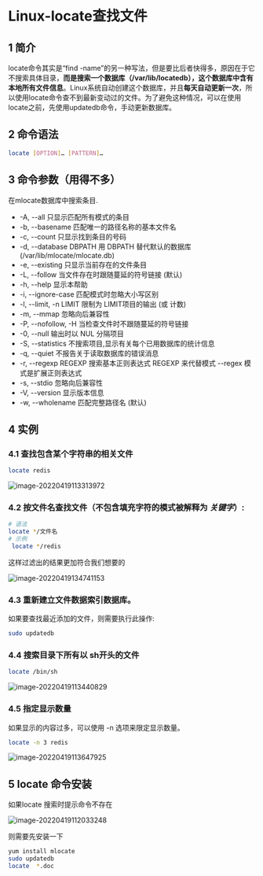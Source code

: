 # Linux-locate查找文件

## 1 简介

locate命令其实是“find -name”的另一种写法，但是要比后者快得多，原因在于它不搜索具体目录，**而是搜索一个数据库（/var/lib/locatedb），这个数据库中含有本地所有文件信息**。Linux系统自动创建这个数据库，并且**每天自动更新一次**，所以使用locate命令查不到最新变动过的文件。为了避免这种情况，可以在使用locate之前，先使用updatedb命令，手动更新数据库。

## 2 命令语法

```bash
locate [OPTION]… [PATTERN]…
```

## 3 命令参数（用得不多）

在mlocate数据库中搜索条目.

- -A, --all   只显示匹配所有模式的条目
-  -b, --basename     匹配唯一的路径名称的基本文件名
-  -c, --count      只显示找到条目的号码
-  -d, --database DBPATH 用 DBPATH 替代默认的数据库(/var/lib/mlocate/mlocate.db)
-  -e, --existing     只显示当前存在的文件条目
-  -L, --follow      当文件存在时跟随蔓延的符号链接 (默认)
- -h, --help       显示本帮助
-  -i, --ignore-case   匹配模式时忽略大小写区别
-  -l, --limit, -n LIMIT 限制为 LIMIT项目的输出 (或 计数) 
-  -m, --mmap       忽略向后兼容性
-  -P, --nofollow, -H   当检查文件时不跟随蔓延的符号链接
-  -0, --null       输出时以 NUL 分隔项目
-  -S, --statistics    不搜索项目,显示有关每个已用数据库的统计信息
-  -q, --quiet      不报告关于读取数据库的错误消息
-  -r, --regexp REGEXP  搜索基本正则表达式 REGEXP 来代替模式
     --regex      模式是扩展正则表达式
-  -s, --stdio      忽略向后兼容性
-  -V, --version     显示版本信息
- -w, --wholename    匹配完整路径名 (默认)

## 4 实例

### 4.1 查找包含某个字符串的相关文件

```bash
locate redis
```

![image-20220419113313972](https://zszblog.oss-cn-beijing.aliyuncs.com/zszblog/image-20220419113313972.png)

### 4.2 按文件名查找文件（不包含填充字符的模式被解释为 *关键字*）:

```bash
# 语法
locate */文件名
# 示例
 locate */redis
```

这样过滤出的结果更加符合我们想要的

![image-20220419134741153](https://zszblog.oss-cn-beijing.aliyuncs.com/zszblog/image-20220419134741153.png)

### 4.3 重新建立文件数据索引数据库。

如果要查找最近添加的文件，则需要执行此操作:

```bash
sudo updatedb
```

### 4.4 搜索目录下所有以 sh开头的文件

```bash
locate /bin/sh
```



![image-20220419113440829](https://zszblog.oss-cn-beijing.aliyuncs.com/zszblog/image-20220419113440829.png)

### 4.5 指定显示数量

如果显示的内容过多，可以使用 -n 选项来限定显示数量。

```bash
locate -n 3 redis
```

![image-20220419113647925](https://zszblog.oss-cn-beijing.aliyuncs.com/zszblog/image-20220419113647925.png)

## 5 locate 命令安装

如果locate 搜索时提示命令不存在

![image-20220419112033248](https://zszblog.oss-cn-beijing.aliyuncs.com/zszblog/image-20220419112033248.png)

则需要先安装一下

```bash
yum install mlocate
sudo updatedb
locate  *.doc
```

